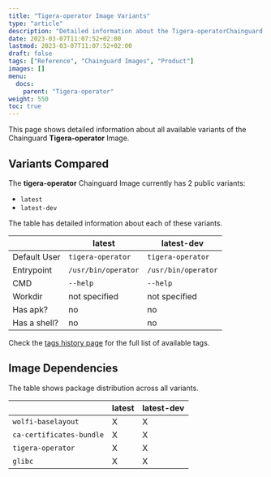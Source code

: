```yaml
---
title: "Tigera-operator Image Variants"
type: "article"
description: "Detailed information about the Tigera-operatorChainguard Image variants"
date: 2023-03-07T11:07:52+02:00
lastmod: 2023-03-07T11:07:52+02:00
draft: false
tags: ["Reference", "Chainguard Images", "Product"]
images: []
menu:
  docs:
    parent: "Tigera-operator"
weight: 550
toc: true
---
```


This page shows detailed information about all available variants of the Chainguard **Tigera-operator** Image.

## Variants Compared
The **tigera-operator** Chainguard Image currently has 2 public variants: 

- `latest`
- `latest-dev`

The table has detailed information about each of these variants.

|              | latest              | latest-dev          |
|--------------|---------------------|---------------------|
| Default User | `tigera-operator`   | `tigera-operator`   |
| Entrypoint   | `/usr/bin/operator` | `/usr/bin/operator` |
| CMD          | `--help`            | `--help`            |
| Workdir      | not specified       | not specified       |
| Has apk?     | no                  | no                  |
| Has a shell? | no                  | no                  |

Check the [tags history page](/chainguard/chainguard-images/reference/tigera-operator/tags_history/) for the full list of available tags.
## Image Dependencies
The table shows package distribution across all variants.

|                          | latest | latest-dev |
|--------------------------|--------|------------|
| `wolfi-baselayout`       | X      | X          |
| `ca-certificates-bundle` | X      | X          |
| `tigera-operator`        | X      | X          |
| `glibc`                  | X      | X          |
